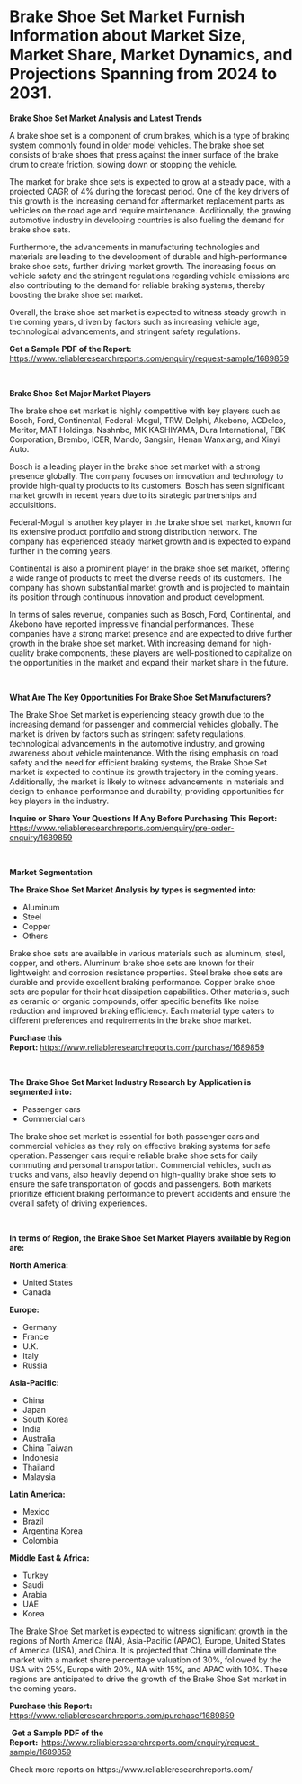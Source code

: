<p><h1>Brake Shoe Set Market Furnish Information about Market Size, Market Share, Market Dynamics, and Projections Spanning from 2024 to 2031.</h1></p><p><strong>Brake Shoe Set Market Analysis and Latest Trends</strong></p>
<p><p>A brake shoe set is a component of drum brakes, which is a type of braking system commonly found in older model vehicles. The brake shoe set consists of brake shoes that press against the inner surface of the brake drum to create friction, slowing down or stopping the vehicle.</p><p>The market for brake shoe sets is expected to grow at a steady pace, with a projected CAGR of 4% during the forecast period. One of the key drivers of this growth is the increasing demand for aftermarket replacement parts as vehicles on the road age and require maintenance. Additionally, the growing automotive industry in developing countries is also fueling the demand for brake shoe sets.</p><p>Furthermore, the advancements in manufacturing technologies and materials are leading to the development of durable and high-performance brake shoe sets, further driving market growth. The increasing focus on vehicle safety and the stringent regulations regarding vehicle emissions are also contributing to the demand for reliable braking systems, thereby boosting the brake shoe set market.</p><p>Overall, the brake shoe set market is expected to witness steady growth in the coming years, driven by factors such as increasing vehicle age, technological advancements, and stringent safety regulations.</p></p>
<p><strong>Get a Sample PDF of the Report:&nbsp;</strong> <a href="https://www.reliableresearchreports.com/enquiry/request-sample/1689859">https://www.reliableresearchreports.com/enquiry/request-sample/1689859</a></p>
<p>&nbsp;</p>
<p><strong>Brake Shoe Set Major Market Players</strong></p>
<p><p>The brake shoe set market is highly competitive with key players such as Bosch, Ford, Continental, Federal-Mogul, TRW, Delphi, Akebono, ACDelco, Meritor, MAT Holdings, Nsshnbo, MK KASHIYAMA, Dura International, FBK Corporation, Brembo, ICER, Mando, Sangsin, Henan Wanxiang, and Xinyi Auto.</p><p>Bosch is a leading player in the brake shoe set market with a strong presence globally. The company focuses on innovation and technology to provide high-quality products to its customers. Bosch has seen significant market growth in recent years due to its strategic partnerships and acquisitions.</p><p>Federal-Mogul is another key player in the brake shoe set market, known for its extensive product portfolio and strong distribution network. The company has experienced steady market growth and is expected to expand further in the coming years.</p><p>Continental is also a prominent player in the brake shoe set market, offering a wide range of products to meet the diverse needs of its customers. The company has shown substantial market growth and is projected to maintain its position through continuous innovation and product development.</p><p>In terms of sales revenue, companies such as Bosch, Ford, Continental, and Akebono have reported impressive financial performances. These companies have a strong market presence and are expected to drive further growth in the brake shoe set market. With increasing demand for high-quality brake components, these players are well-positioned to capitalize on the opportunities in the market and expand their market share in the future.</p></p>
<p>&nbsp;</p>
<p><strong>What Are The Key Opportunities For Brake Shoe Set Manufacturers?</strong></p>
<p><p>The Brake Shoe Set market is experiencing steady growth due to the increasing demand for passenger and commercial vehicles globally. The market is driven by factors such as stringent safety regulations, technological advancements in the automotive industry, and growing awareness about vehicle maintenance. With the rising emphasis on road safety and the need for efficient braking systems, the Brake Shoe Set market is expected to continue its growth trajectory in the coming years. Additionally, the market is likely to witness advancements in materials and design to enhance performance and durability, providing opportunities for key players in the industry.</p></p>
<p><strong>Inquire or Share Your Questions If Any Before Purchasing This Report:</strong> <a href="https://www.reliableresearchreports.com/enquiry/pre-order-enquiry/1689859">https://www.reliableresearchreports.com/enquiry/pre-order-enquiry/1689859</a></p>
<p>&nbsp;</p>
<p><strong>Market Segmentation</strong></p>
<p><strong>The Brake Shoe Set Market Analysis by types is segmented into:</strong></p>
<p><ul><li>Aluminum</li><li>Steel</li><li>Copper</li><li>Others</li></ul></p>
<p><p>Brake shoe sets are available in various materials such as aluminum, steel, copper, and others. Aluminum brake shoe sets are known for their lightweight and corrosion resistance properties. Steel brake shoe sets are durable and provide excellent braking performance. Copper brake shoe sets are popular for their heat dissipation capabilities. Other materials, such as ceramic or organic compounds, offer specific benefits like noise reduction and improved braking efficiency. Each material type caters to different preferences and requirements in the brake shoe market.</p></p>
<p><strong>Purchase this Report:&nbsp;</strong><a href="https://www.reliableresearchreports.com/purchase/1689859">https://www.reliableresearchreports.com/purchase/1689859</a></p>
<p>&nbsp;</p>
<p><strong>The Brake Shoe Set Market Industry Research by Application is segmented into:</strong></p>
<p><ul><li>Passenger cars</li><li>Commercial cars</li></ul></p>
<p><p>The brake shoe set market is essential for both passenger cars and commercial vehicles as they rely on effective braking systems for safe operation. Passenger cars require reliable brake shoe sets for daily commuting and personal transportation. Commercial vehicles, such as trucks and vans, also heavily depend on high-quality brake shoe sets to ensure the safe transportation of goods and passengers. Both markets prioritize efficient braking performance to prevent accidents and ensure the overall safety of driving experiences.</p></p>
<p>&nbsp;</p>
<p><strong>In terms of Region, the Brake Shoe Set Market Players available by Region are:</strong></p>
<p>
    <p> <strong> North America: </strong>
        <ul>
            <li>United States</li>
            <li>Canada</li>
        </ul>
        </p> 
    <p> <strong> Europe: </strong>
        <ul>
            <li>Germany</li>
            <li>France</li>
            <li>U.K.</li>
            <li>Italy</li>
            <li>Russia</li>
        </ul>
        </p> 
    <p> <strong> Asia-Pacific: </strong>
        <ul>
            <li>China</li>
            <li>Japan</li>
            <li>South Korea</li>
            <li>India</li>
            <li>Australia</li>
            <li>China Taiwan</li>
            <li>Indonesia</li>
            <li>Thailand</li>
            <li>Malaysia</li>
        </ul>
        </p> 
    <p> <strong> Latin America: </strong>
        <ul>
            <li>Mexico</li>
            <li>Brazil</li>
            <li>Argentina Korea</li>
            <li>Colombia</li>
        </ul>
        </p> 
    <p> <strong> Middle East & Africa: </strong>
        <ul>
            <li>Turkey</li>
            <li>Saudi</li>
            <li>Arabia</li>
            <li>UAE</li>
            <li>Korea</li>
        </ul>
    </p>
    </p>
<p><p>The Brake Shoe Set market is expected to witness significant growth in the regions of North America (NA), Asia-Pacific (APAC), Europe, United States of America (USA), and China. It is projected that China will dominate the market with a market share percentage valuation of 30%, followed by the USA with 25%, Europe with 20%, NA with 15%, and APAC with 10%. These regions are anticipated to drive the growth of the Brake Shoe Set market in the coming years.</p></p>
<p><strong>Purchase this Report: </strong><a href="https://www.reliableresearchreports.com/purchase/1689859">https://www.reliableresearchreports.com/purchase/1689859</a></p>
<p>&nbsp;<strong>Get a Sample PDF of the Report:&nbsp;&nbsp;</strong><a href="https://www.reliableresearchreports.com/enquiry/request-sample/1689859">https://www.reliableresearchreports.com/enquiry/request-sample/1689859</a></p>
<p><strong></strong></p>
<p>Check more reports on https://www.reliableresearchreports.com/</p>